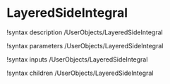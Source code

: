 <!-- MOOSE Documentation Stub: Remove this when content is added. -->

# LayeredSideIntegral
!syntax description /UserObjects/LayeredSideIntegral

!syntax parameters /UserObjects/LayeredSideIntegral

!syntax inputs /UserObjects/LayeredSideIntegral

!syntax children /UserObjects/LayeredSideIntegral
